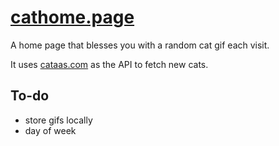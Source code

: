 # [cathome.page](https://cathome.page/)
A home page that blesses you with a random cat gif each visit.

It uses [cataas.com](https://cataas.com/) as the API to fetch new cats.

## To-do
 - store gifs locally
 - day of week
